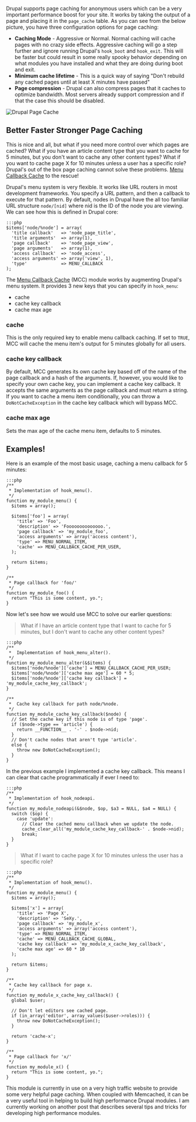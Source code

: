 Drupal supports page caching for anonymous users which can be a very important performance boost for your site.  It works by taking the output of a page and placing it in the `page_cache` table.  As you can see from the below picture, you have three configuration options for page caching:

* __Caching Mode__ - Aggressive or Normal.  Normal caching will cache pages with no crazy side effects.  Aggressive caching will go a step further and ignore running Drupal's `hook_boot` and `hook_exit`.  This will be faster but could result in some really spooky behavior depending on what modules you have installed and what they are doing during boot and exit.
* __Minimum cache lifetime__ - This is a quick way of saying "Don't rebuild any cached pages until at least X minutes have passed"
* __Page compression__ - Drupal can also compress pages that it caches to optimize bandwidth.  Most servers already support compression and if that the case this should be disabled.

![Drupal Page Cache](/files/drupal-page-cache.png)

## Better Faster Stronger Page Caching

This is nice and all, but what if you need more control over which pages are cached?  What if you have an article content type that you want to cache for 5 minutes, but you don't want to cache any other content types?  What if you want to cache page X for 10 minutes unless a user has a specific role?  Drupal's out of the box page caching cannot solve these problems.  [Menu Callback Cache](http://drupal.org/project/menu_callback_cache) to the rescue!

Drupal's menu system is very flexible.  It works like URL routers in most development frameworks.  You specify a URL pattern, and then a callback to execute for that pattern.  By default, nodes in Drupal have the all too familiar URL structure `node/[nid]` where nid is the ID of the node you are viewing.  We can see how this is defined in Drupal core:

    :::php
    $items['node/%node'] = array(
      'title callback'   => 'node_page_title',
      'title arguments'  => array(1),
      'page callback'    => 'node_page_view',
      'page arguments'   => array(1),
      'access callback'  => 'node_access',
      'access arguments' => array('view', 1),
      'type'             => MENU_CALLBACK
    );
    
The [Menu Callback Cache](http://drupal.org/project/menu_callback_cache) (MCC) module works by augmenting Drupal's menu system.  It provides 3 new keys that you can specify in `hook_menu`:

* cache
* cache key callback
* cache max age

### cache
This is the only required key to enable menu callback caching.  If set to `TRUE`, MCC will cache the menu item's output for 5 minutes globally for all users.

### cache key callback
By default, MCC generates its own cache key based off of the name of the page callback and a hash of the arguments.  If, however, you would like to specify your own cache key, you can implement a cache key callback.  It accepts the same arguments as the page callback and must return a string.  If you want to cache a menu item conditionally, you can throw a `DoNotCacheException` in the cache key callback which will bypass MCC.

### cache max age
Sets the max age of the cache menu item, defaults to 5 minutes.

## Examples!

Here is an example of the most basic usage, caching a menu callback for 5 minutes:

    :::php
    /**
     * Implementation of hook_menu().
     */
    function my_module_menu() {
      $items = array();
      
      $items['foo'] = array(
        'title' => 'Foo', 
        'description' => 'Foooooooooooooo.', 
        'page callback' => 'my_module_foo', 
        'access arguments' => array('access content'), 
        'type' => MENU_NORMAL_ITEM,
        'cache' => MENU_CALLBACK_CACHE_PER_USER,
      );
      
      return $items;
    }
    
    /**
     * Page callback for 'foo/'
     */
    function my_module_foo() {
      return "This is some content, yo.";
    }

Now let's see how we would use MCC to solve our earlier questions:

> What if I have an article content type that I want to cache for 5 minutes, but I don't want to cache any other content types?

    :::php
    /**
     *  Implementation of hook_menu_alter().
     */
    function my_module_menu_alter(&$items) {
      $items['node/%node']['cache'] = MENU_CALLBACK_CACHE_PER_USER;
      $items['node/%node']['cache max age'] = 60 * 5;
      $items['node/%node']['cache key callback'] = 'my_module_cache_key_callback';
    }
    
    /**
     *  Cache key callback for path node/%node.
     */
    function my_module_cache_key_callback($node) {
      // Set the cache key if this node is of type 'page'.
      if ($node->type == 'article') {
        return __FUNCTION__ . '-' . $node->nid;
      }
      // Don't cache nodes that aren't type 'article'.
      else {
        throw new DoNotCacheException();
      }
    }

In the previous example I implemented a cache key callback.  This means I can clear that cache programmatically if ever I need to:

    :::php
    /**
     * Implementation of hook_nodeapi.
     */
    function my_module_nodeapi(&$node, $op, $a3 = NULL, $a4 = NULL) {
      switch ($op) {
        case 'update':
          // Clear the cached menu callback when we update the node.
          cache_clear_all('my_module_cache_key_callback-' . $node->nid);
          break;
      }
    }

> What if I want to cache page X for 10 minutes unless the user has a specific role?

    :::php
    /**
     * Implementation of hook_menu().
     */
    function my_module_menu() {
      $items = array();
      
      $items['x'] = array(
        'title' => 'Page X', 
        'description' => 'SeXy.', 
        'page callback' => 'my_module_x', 
        'access arguments' => array('access content'), 
        'type' => MENU_NORMAL_ITEM,
        'cache' => MENU_CALLBACK_CACHE_GLOBAL,
        'cache key callback' => 'my_module_x_cache_key_callback',
        'cache max age' => 60 * 10
      );
      
      return $items;
    }
    
    /**
     * Cache key callback for page x.
     */
    function my_module_x_cache_key_callback() {
      global $user;
      
      // Don't let editors see cached page.
      if (in_array('editor', array_values($user->roles))) {
        throw new DoNotCacheException();
      }
      
      return 'cache-x';
    }
    
    /**
     * Page callback for 'x/'
     */
    function my_module_x() {
      return "This is some content, yo.";
    }

This module is currently in use on a very high traffic website to provide some very helpful page caching.  When coupled with Memcached, it can be a very useful tool in helping to build high performance Drupal modules.  I am currently working on another post that describes several tips and tricks for developing high performance modules.